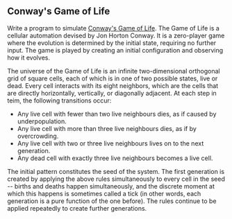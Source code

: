 ## Conway's Game of Life
Write a program to simulate [Conway's Game of Life](http://coderetreat.org/gol). The Game of Life is a cellular automation devised by Jon Horton Conway. It is a zero-player game where the evolution is determined by the initial state, requiring no further input. The game is played by creating an initial configuration and observing how it evolves.

The universe of the Game of Life is an infinite two-dimensional orthogonal grid of square cells, each of which is in one of two possible states, live or dead. Every cell interacts with its eight neighbors, which are the cells that are directly horizontally, vertically, or diagonally adjacent. At each step in teim, the following transitions occur:
* Any live cell with fewer than two live neighbours dies, as if caused by underpopulation.
* Any live cell with more than three live neighbours dies, as if by overcrowding.
* Any live cell with two or three live neighbours lives on to the next generation.
* Any dead cell with exactly three live neighbours becomes a live cell.

The initial pattern constitutes the seed of the system. The first generation is created by applying the above rules simultaneously to every cell in the seed -- births and deaths happen simultaneously, and the discrete moment at which this happens is sometimes called a tick (in other words, each generation is a pure function of the one before). The rules continue to be applied repeatedly to create further generations.
